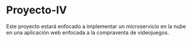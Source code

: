 # Proyecto-IV

Este proyecto estará enfocado a implementar un microservicio en la nube en una aplicación web enfocada a la compraventa de videojuegos.

